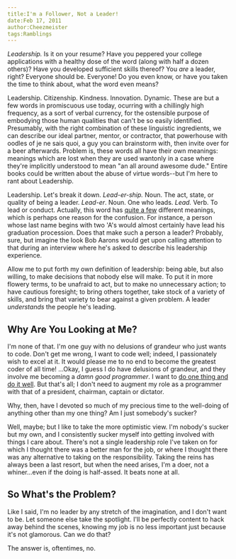 ```yaml
---
title:I'm a Follower, Not a Leader!
date:Feb 17, 2011
author:Cheezmeister
tags:Ramblings
---
```


*Leadership.* Is it on your resume? Have you peppered your college applications
with a healthy dose of the word (along with half a dozen others)? Have you
developed sufficient skills thereof? You *are* a leader, right? Everyone should 
be. Everyone! Do you even know, or have you taken the time to think about, what 
the word even means? 

Leadership. Citizenship. Kindness. Innovation. Dynamic. These are but a few
words in promiscuous use today, ocurring with a chillingly high frequency, as a
sort of verbal currency, for the ostensible purpose of embodying those human
qualities that can't be so easily identified. Presumably, with the right
combination of these linguistic ingredients, we can describe our ideal partner,
mentor, or contractor, that powerhouse with oodles of je ne sais quoi, a guy 
you can brainstorm with, then invite over for a beer afterwards. Problem is, 
these words all have their own meanings: meanings which are lost when they are 
used wantonly in a case where they're implicitly understood to mean "an all
around awesome dude." Entire books could be written about the abuse of virtue 
words--but I'm here to rant about Leadership.

Leadership. Let's break it down. *Lead-er-ship.* Noun. The act, state, or
quality of being a leader. *Lead-er*. Noun. One who leads. *Lead.* Verb. To 
lead or conduct. Actually, this word has [quite a
few](http://en.wiktionary.org/wiki/lead#Verb_2) different meanings, which is
perhaps one reason for the confusion. For instance, a person whose last name
begins with two 'A's would almost certainly have lead his graduation procession.
Does that make such a person a leader? Probably, sure, but imagine the look Bob
Aarons would get upon calling attention to that during an interview where
he's asked to describe his leadership experience.

Allow me to put forth my own definition of leadership: being able, but also
willing, to make decisions that nobody else will make. To put it in more 
flowery terms, to be unafraid to act, but to make no unnecessary action; to 
have cautious foresight; to bring others together, take stock of a variety of 
skills, and bring that variety to bear against a given problem. A leader 
*understands* the people he's leading.

## Why Are You Looking at Me? ##

I'm none of that. I'm one guy with no delusions of grandeur who just wants to
code. Don't get me wrong, I want to code well; indeed, I passionately wish to 
excel at it. It would please me to no end to become the greatest coder of all
time! ...Okay, I guess I do have delusions of grandeur, and they involve me
becoming a *damn good programmer*. I want to [do one
thing and do it well](http://en.wikipedia.org/wiki/Unix_Philosophy). But that's
all; I don't need to augment my role as a programmer with that of a president,
chairman, captain or dictator.  

Why, then, have I devoted so much of my precious time to the well-doing of
anything other than my one thing? Am I just somebody's sucker? 

Well, maybe; but I like to take the more optimistic view. I'm nobody's sucker 
but my own, and I consistently sucker myself into getting involved with things
I care about. There's not a single leadership role I've taken on for which I 
thought there was a better man for the job, or where I thought
there was any alternative to taking on the responsibility. Taking the reins
has always been a last resort, but when the need arises, I'm a doer, not a 
whiner...even if the doing is half-assed. It beats none at all.

## So What's the Problem? ##

Like I said, I'm no leader by any stretch of the imagination, and I don't 
want to be. Let someone else take the spotlight. I'll be perfectly content 
to hack away behind the scenes, knowing my job is no less important just 
because it's not glamorous. Can we do that?

The answer is, oftentimes, no. 
